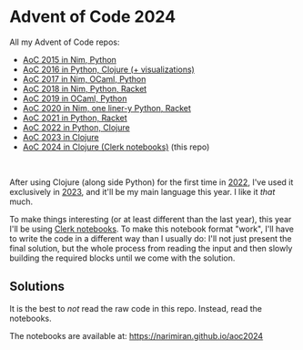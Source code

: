 # Advent of Code 2024


All my Advent of Code repos:

* [AoC 2015 in Nim, Python](https://github.com/narimiran/advent_of_code_2015)
* [AoC 2016 in Python, Clojure (+ visualizations)](https://github.com/narimiran/advent_of_code_2016)
* [AoC 2017 in Nim, OCaml, Python](https://github.com/narimiran/AdventOfCode2017)
* [AoC 2018 in Nim, Python, Racket](https://github.com/narimiran/AdventOfCode2018)
* [AoC 2019 in OCaml, Python](https://github.com/narimiran/AdventOfCode2019)
* [AoC 2020 in Nim, one liner-y Python, Racket](https://github.com/narimiran/AdventOfCode2020)
* [AoC 2021 in Python, Racket](https://github.com/narimiran/AdventOfCode2021)
* [AoC 2022 in Python, Clojure](https://github.com/narimiran/AdventOfCode2022)
* [AoC 2023 in Clojure](https://github.com/narimiran/AdventOfCode2023)
* [AoC 2024 in Clojure (Clerk notebooks)](https://github.com/narimiran/aoc2024) (this repo)


&nbsp;

After using Clojure (along side Python) for the first time in [2022](https://github.com/narimiran/AdventOfCode2022), I've used it exclusively in [2023](https://github.com/narimiran/AdventOfCode2023), and it'll be my main language this year.
I like it _that_ much.

To make things interesting (or at least different than the last year), this year I'll be using [Clerk notebooks](https://clerk.vision).
To make this notebook format "work", I'll have to write the code in a different way than I usually do: I'll not just present the final solution, but the whole process from reading the input and then slowly building the required blocks until we come with the solution.



## Solutions

It is the best to _not_ read the raw code in this repo.
Instead, read the notebooks.

The notebooks are available at: https://narimiran.github.io/aoc2024

